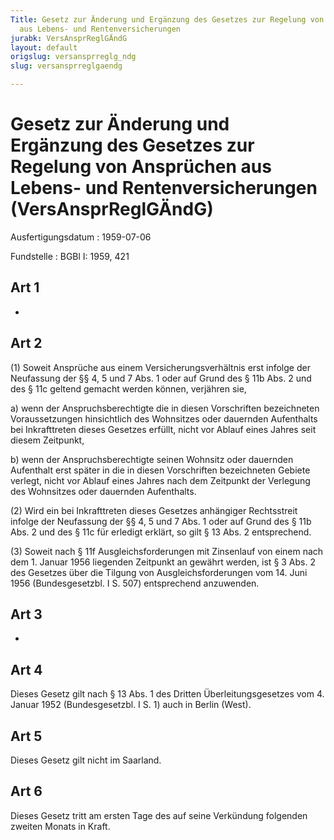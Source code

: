 ```yaml
---
Title: Gesetz zur Änderung und Ergänzung des Gesetzes zur Regelung von Ansprüchen
  aus Lebens- und Rentenversicherungen
jurabk: VersAnsprReglGÄndG
layout: default
origslug: versansprreglg_ndg
slug: versansprreglgaendg

---
```


# Gesetz zur Änderung und Ergänzung des Gesetzes zur Regelung von Ansprüchen aus Lebens- und Rentenversicherungen (VersAnsprReglGÄndG)

Ausfertigungsdatum
:   1959-07-06

Fundstelle
:   BGBl I: 1959, 421

## Art 1

-

## Art 2

(1) Soweit Ansprüche aus einem Versicherungsverhältnis erst infolge
der Neufassung der §§
4,              5 und 7 Abs. 1 oder auf Grund des
§ 11b Abs. 2              und des § 11c geltend gemacht werden können,
verjähren sie,

a)  wenn der Anspruchsberechtigte die in diesen Vorschriften bezeichneten
    Voraussetzungen hinsichtlich des Wohnsitzes oder dauernden Aufenthalts
    bei Inkrafttreten dieses Gesetzes erfüllt, nicht vor Ablauf eines
    Jahres seit diesem Zeitpunkt,


b)  wenn der Anspruchsberechtigte seinen Wohnsitz oder dauernden
    Aufenthalt erst später in die in diesen Vorschriften bezeichneten
    Gebiete verlegt, nicht vor Ablauf eines Jahres nach dem Zeitpunkt der
    Verlegung des Wohnsitzes oder dauernden Aufenthalts.




(2) Wird ein bei Inkrafttreten dieses Gesetzes anhängiger Rechtsstreit
infolge der Neufassung der §§
4,              5 und 7 Abs. 1 oder auf Grund des
§ 11b Abs. 2              und des § 11c für erledigt erklärt, so gilt
§ 13 Abs. 2 entsprechend.

(3) Soweit nach
§ 11f              Ausgleichsforderungen mit Zinsenlauf von einem nach
dem 1. Januar 1956 liegenden Zeitpunkt an gewährt werden, ist
§ 3 Abs. 2 des Gesetzes über die Tilgung von Ausgleichsforderungen vom
14\. Juni 1956 (Bundesgesetzbl. I S. 507)              entsprechend
anzuwenden.

## Art 3

-

## Art 4

Dieses Gesetz gilt nach § 13 Abs. 1 des Dritten Überleitungsgesetzes
vom 4. Januar 1952 (Bundesgesetzbl. I S. 1) auch in Berlin (West).

## Art 5

Dieses Gesetz gilt nicht im Saarland.

## Art 6

Dieses Gesetz tritt am ersten Tage des auf seine Verkündung folgenden
zweiten Monats in Kraft.

